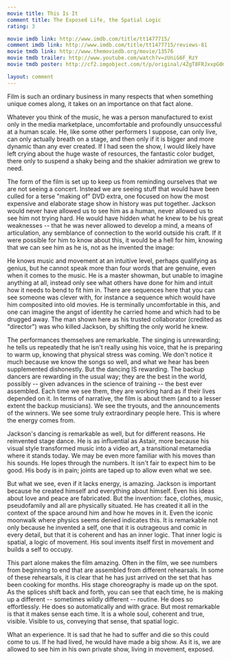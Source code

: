 ```yaml
---
movie title: This Is It
comment title: The Exposed Life, the Spatial Logic
rating: 3

movie imdb link: http://www.imdb.com/title/tt1477715/
comment imdb link: http://www.imdb.com/title/tt1477715/reviews-81
movie tmdb link: http://www.themoviedb.org/movie/13576
movie tmdb trailer: http://www.youtube.com/watch?v=zUniG6F_RzY
movie tmdb poster: http://cf2.imgobject.com/t/p/original/4ZgT8FRJxxpG0mgOIPeCgjzAsBR.jpg

layout: comment
---
```


Film is such an ordinary business in many respects that when something unique comes along, it takes on an importance on that fact alone.

Whatever you think of the music, he was a person manufactured to exist only in the media marketplace, uncomfortable and profoundly unsuccessful at a human scale. He, like some other performers I suppose, can only live, can only actually breath on a stage, and then only if it is bigger and more dynamic than any ever created. If I had seen the show, I would likely have left crying about the huge waste of resources, the fantastic color budget, there only to suspend a shaky being and the shakier admiration we grew to need.

The form of the film is set up to keep us from reminding ourselves that we are not seeing a concert. Instead we are seeing stuff that would have been culled for a terse "making of" DVD extra, one focused on how the most expensive and elaborate stage show in history was put together. Jackson would never have allowed us to see him as a human, never allowed us to see him not trying hard. He would have hidden what he knew to be his great weaknesses -- that he was never allowed to develop a mind, a means of articulation, any semblance of connection to the world outside his craft. If it were possible for him to know about this, it would be a hell for him, knowing that we can see him as he is, not as he invented the image:

He knows music and movement at an intuitive level, perhaps qualifying as genius, but he cannot speak more than four words that are genuine, even when it comes to the music. He is a master showman, but unable to imagine anything at all, instead only see what others have done for him and intuit how it needs to bend to fit him in. There are sequences here that you can see someone was clever with, for instance a sequence which would have him composited into old movies. He is terminally uncomfortable in this, and one can imagine the angst of identity he carried home and which had to be drugged away. The man shown here as his trusted collaborator (credited as "director") was who killed Jackson, by shifting the only world he knew.

The performances themselves are remarkable. The singing is unrewarding; he tells us repeatedly that he isn't really using his voice, that he is preparing to warm up, knowing that physical stress was coming. We don't notice it much because we know the songs so well, and what we hear has been supplemented dishonestly. But the dancing IS rewarding. The backup dancers are rewarding in the usual way; they are the best in the world, possibly -- given advances in the science of training -- the best ever assembled. Each time we see them, they are working hard as if their lives depended on it. In terms of narrative, the film is about them (and to a lesser extent the backup musicians). We see the tryouts, and the announcements of the winners. We see some truly extraordinary people here. This is where the energy comes from.

Jackson's dancing is remarkable as well, but for different reasons. He reinvented stage dance. He is as influential as Astair, more because his visual style transformed music into a video art, a transitional metamedia where it stands today. We may be even more familiar with his moves than his sounds. He lopes through the numbers. It isn't fair to expect him to be good. His body is in pain; joints are taped up to allow even what we see.

But what we see, even if it lacks energy, is amazing. Jackson is important because he created himself and everything about himself. Even his ideas about love and peace are fabricated. But the invention: face, clothes, music, pseudofamily and all are physically situated. He has created it all in the context of the space around him and how he moves in it. Even the iconic moonwalk where physics seems denied indicates this. It is remarkable not only because he invented a self, one that it is outrageous and comic in every detail, but that it is coherent and has an inner logic. That inner logic is spatial, a logic of movement. His soul invents itself first in movement and builds a self to occupy. 

This part alone makes the film amazing. Often in the film, we see numbers from beginning to end that are assembled from different rehearsals. In some of these rehearsals, it is clear that he has just arrived on the set that has been cooking for months. His stage choreography is made up on the spot. As the splices shift back and forth, you can see that each time, he is making up a different -- sometimes wildly different -- routine. He does so effortlessly. He does so automatically and with grace. But most remarkable is that it makes sense each time. It is a whole soul, coherent and true, visible. Visible to us, conveying that sense, that spatial logic.

What an experience. It is sad that he had to suffer and die so this could come to us. If he had lived, he would have made a big show. As it is, we are allowed to see him in his own private show, living in movement, exposed.